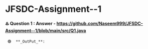 # JFSDC-Assignment--1


#### ♨️ Question 1 : Answer - https://github.com/Naseem999/JFSDC-Assignment--1/blob/main/src/Q1.java
     🟢  **_OutPut_**:
